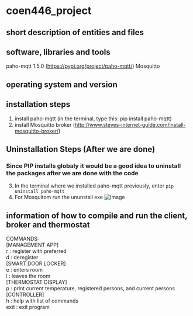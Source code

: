 # coen446_project

## short description of entities and files

## software, libraries and tools
paho-mqtt 1.5.0 (https://pypi.org/project/paho-mqtt/)
Mosquitto 

## operating system and version

## installation steps
1. install paho-mqtt (in the terminal, type this: pip install paho-mqtt)
2. install Mosquitto broker (http://www.steves-internet-guide.com/install-mosquitto-broker/)

## Uninstallation Steps (After we are done)
### Since PIP installs globaly it would be a good idea to uninstall the packages after we are done with the code
3. In the terminal where we installed paho-mqtt previously, enter `pip uninstall paho-mqtt`
4. For Mosquitom run the ununstall exe ![image](https://user-images.githubusercontent.com/77941062/162345588-695fb34e-0ddc-4948-a0ea-1e8a2afd9331.png)


## information of how to compile and run the client, broker and thermostat


COMMANDS:  
[MANAGEMENT APP]  
r <name> <temp> : register <name> with preferred <temp>  
d <name> : deregister <name>  
[SMART DOOR LOCKER]  
e <name> : <name> enters room  
l <name> : <name> leaves the room  
[THERMOSTAT DISPLAY]  
p : print current temperature, registered persons, and current persons  
[CONTROLLER]  
h : help with list of commands  
exit : exit program  
